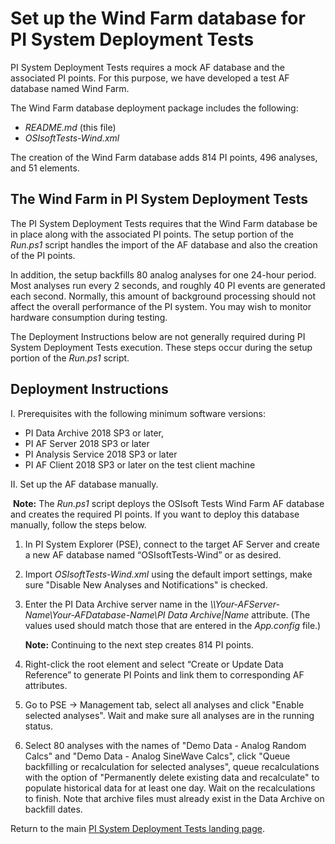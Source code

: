 # Set up the Wind Farm database for PI System Deployment Tests

PI System Deployment Tests requires a mock AF database and the associated PI points.  For this purpose, we have developed a test AF database named Wind Farm.  

The Wind Farm database deployment package includes the following: 

- *README.md* (this file)
- *OSIsoftTests-Wind.xml* 

The creation of the Wind Farm database adds 814 PI points, 496 analyses, and 51 elements.

## The Wind Farm in PI System Deployment Tests

The PI System Deployment Tests requires that the Wind Farm database be in place along with the associated PI points.  The setup portion of the *Run.ps1* script handles the import of the AF database and also the creation of the PI points.

In addition, the setup backfills 80 analog analyses for one 24-hour period.  Most analyses run every 2 seconds, and roughly 40 PI events are generated each second.  Normally, this amount of background processing should not affect the overall performance of the PI system. You may wish to monitor hardware consumption during testing.

The Deployment Instructions below are not generally required during PI System Deployment Tests execution.  These steps occur during the setup portion of the *Run.ps1* script. 

## Deployment Instructions

I. Prerequisites with the following minimum software versions:

- PI Data Archive 2018 SP3 or later,
- PI AF Server 2018 SP3 or later
- PI Analysis Service 2018 SP3 or later
- PI AF Client 2018 SP3 or later on the test client machine

II. Set up the AF database manually. 

​	**Note:** The *Run.ps1* script deploys the OSIsoft Tests Wind Farm AF database and creates the required PI points. If you want to deploy this database manually, follow the steps below.

1. In PI System Explorer (PSE), connect to the target AF Server and create a new AF database named “OSIsoftTests-Wind” or as desired. 

2. Import *OSIsoftTests-Wind.xml* using the default import settings, make sure "Disable New Analyses and Notifications" is checked. 

3. Enter the PI Data Archive server name in the *\\\\Your-AFServer-Name\Your-AFDatabase-Name\PI Data Archive|Name* attribute. (The values used should match those that are entered in the *App.config* file.)

   **Note:** Continuing to the next step creates 814 PI points. 

4. Right-click the root element and select “Create or Update Data Reference” to generate PI Points and link them to corresponding AF attributes. 

5. Go to PSE -> Management tab, select all analyses and click "Enable selected analyses". Wait and make sure all analyses are in the running status.

6. Select 80 analyses with the names of "Demo Data - Analog Random Calcs" and "Demo Data - Analog SineWave Calcs", click "Queue backfilling or recalculation for selected analyses", queue recalculations with the option of "Permanently delete existing data and recalculate" to populate historical data for at least one day. Wait on the recalculations to finish. Note that archive files must already exist in the Data Archive on backfill dates.

Return to the main [PI System Deployment Tests landing page](../../../).

